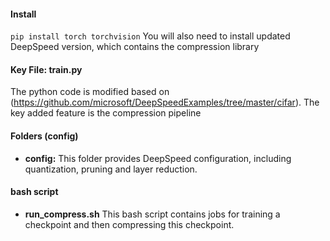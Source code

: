 #### Install

``pip install torch torchvision``
You will also need to install updated DeepSpeed version, which contains the compression library

#### Key File: train.py

The python code is modified based on (https://github.com/microsoft/DeepSpeedExamples/tree/master/cifar). The key added feature is the compression pipeline

#### Folders (config)

* **config:** This folder provides DeepSpeed configuration, including quantization, pruning and layer reduction.

#### bash script 
* **run_compress.sh**  This bash script contains jobs for training a checkpoint and then compressing this checkpoint. 
